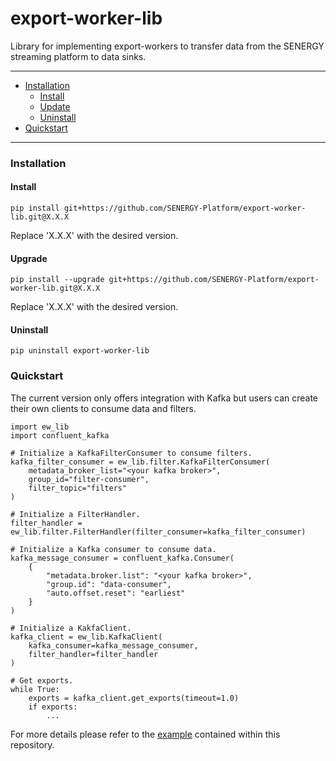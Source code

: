 export-worker-lib
================

Library for implementing export-workers to transfer data from the SENERGY streaming platform to data sinks.

----------

+ [Installation](#installation)
  + [Install](#install)
  + [Update](#update)
  + [Uninstall](#uninstall)
+ [Quickstart](#quickstart)

----------

### Installation

#### Install

`pip install git+https://github.com/SENERGY-Platform/export-worker-lib.git@X.X.X`

Replace 'X.X.X' with the desired version.

#### Upgrade

`pip install --upgrade git+https://github.com/SENERGY-Platform/export-worker-lib.git@X.X.X`

Replace 'X.X.X' with the desired version.

#### Uninstall

`pip uninstall export-worker-lib`

### Quickstart

The current version only offers integration with Kafka but users can create their own clients to consume data and filters.

    import ew_lib
    import confluent_kafka
    
    # Initialize a KafkaFilterConsumer to consume filters.
    kafka_filter_consumer = ew_lib.filter.KafkaFilterConsumer(
        metadata_broker_list="<your kafka broker>",
        group_id="filter-consumer",
        filter_topic="filters"
    )
    
    # Initialize a FilterHandler.
    filter_handler = ew_lib.filter.FilterHandler(filter_consumer=kafka_filter_consumer)
    
    # Initialize a Kafka consumer to consume data.
    kafka_message_consumer = confluent_kafka.Consumer(
        {
            "metadata.broker.list": "<your kafka broker>",
            "group.id": "data-consumer",
            "auto.offset.reset": "earliest"
        }
    )
    
    # Initialize a KakfaClient.
    kafka_client = ew_lib.KafkaClient(
        kafka_consumer=kafka_message_consumer,
        filter_handler=filter_handler
    )

    # Get exports.
    while True:
        exports = kafka_client.get_exports(timeout=1.0)
        if exports:
            ...

For more details please refer to the [example](https://github.com/SENERGY-Platform/export-worker-lib/tree/master/example) contained within this repository.
